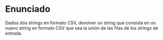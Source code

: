 # Enunciado

Dados dos strings en formato CSV, devolver un string que consista en un nuevo string en formato CSV que sea la unión de las filas de los strings de entrada.

